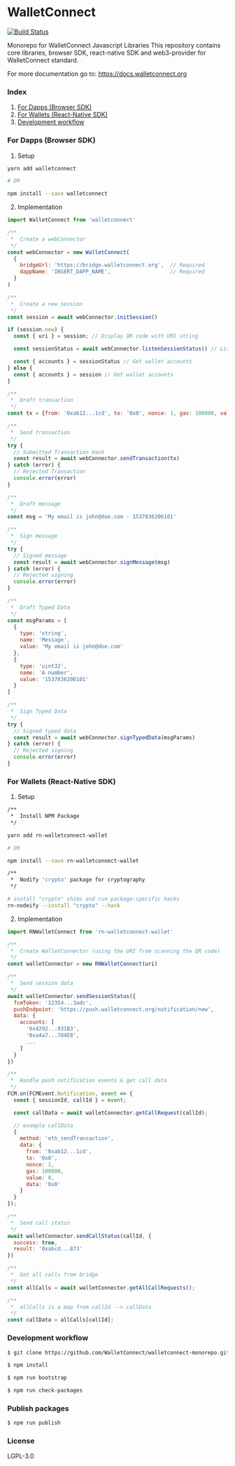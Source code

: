 # WalletConnect

[![Build Status](https://travis-ci.org/WalletConnect/walletconnect-monorepo.svg?branch=master)](https://travis-ci.org/WalletConnect/walletconnect-monorepo)

Monorepo for WalletConnect Javascript Libraries
This repository contains core libraries, browser SDK, react-native SDK and web3-provider for WalletConnect standard.

For more documentation go to: https://docs.walletconnect.org

### Index

1.  [For Dapps (Browser SDK)](#for-dapps-browser-sdk)
2.  [For Wallets (React-Native SDK)](#for-wallets-react-native-sdk)
3.  [Development workflow](#development-workflow)

### For Dapps (Browser SDK)

1.  Setup

```bash
yarn add walletconnect

# OR

npm install --save walletconnect
```

2.  Implementation

```js
import WalletConnect from 'walletconnect'

/**
 *  Create a webConnector
 */
const webConnector = new WalletConnect(
  {
    bridgeUrl: 'https://bridge.walletconnect.org',  // Required
    dappName: 'INSERT_DAPP_NAME',                   // Required
  }
)

/**
 *  Create a new session
 */
const session = await webConnector.initSession()

if (session.new) {
  const { uri } = session; // Display QR code with URI string

  const sessionStatus = await webConnector.listenSessionStatus() // Listen to session status

  const { accounts } = sessionStatus // Get wallet accounts
} else {
  const { accounts } = session // Get wallet accounts
}

/**
 *  Draft transaction
 */
const tx = {from: '0xab12...1cd', to: '0x0', nonce: 1, gas: 100000, value: 0, data: '0x0'}

/**
 *  Send transaction
 */
try {
  // Submitted Transaction Hash
  const result = await webConnector.sendTransaction(tx)
} catch (error) {
  // Rejected Transaction
  console.error(error)
}

/**
 *  Draft message
 */
const msg = 'My email is john@doe.com - 1537836206101'

/**
 *  Sign message
 */
try {
  // Signed message
  const result = await webConnector.signMessage(msg)
} catch (error) {
  // Rejected signing
  console.error(error)
}

/**
 *  Draft Typed Data
 */
const msgParams = [
  {
    type: 'string',
    name: 'Message',
    value: 'My email is john@doe.com'
  },
  {
    type: 'uint32',
    name: 'A number',
    value: '1537836206101'
  }
]

/**
 *  Sign Typed Data
 */
try {
  // Signed typed data
  const result = await webConnector.signTypedData(msgParams)
} catch (error) {
  // Rejected signing
  console.error(error)
}
```

### For Wallets (React-Native SDK)

1.  Setup

```bash
/**
 *  Install NPM Package
 */

yarn add rn-walletconnect-wallet

# OR

npm install --save rn-walletconnect-wallet

/**
 *  Nodify 'crypto' package for cryptography
 */

# install "crypto" shims and run package-specific hacks
rn-nodeify --install "crypto" --hack
```

2.  Implementation

```js
import RNWalletConnect from 'rn-walletconnect-wallet'

/**
 *  Create WalletConnector (using the URI from scanning the QR code)
 */
const walletConnector = new RNWalletConnect(uri)

/**
 *  Send session data
 */
await walletConnector.sendSessionStatus({
  fcmToken: '12354...3adc',
  pushEndpoint: 'https://push.walletconnect.org/notification/new',  
  data: {
    accounts: [
      '0x4292...931B3',
      '0xa4a7...784E8',
      ...
    ]
  }
})

/**
 *  Handle push notification events & get call data
 */
FCM.on(FCMEvent.Notification, event => {
  const { sessionId, callId } = event;

  const callData = await walletConnector.getCallRequest(callId);

  // example callData
  {
    method: 'eth_sendTransaction',
    data: {
      from: '0xab12...1cd',
      to: '0x0',
      nonce: 1,
      gas: 100000,
      value: 0,
      data: '0x0'
    }
  }
});

/**
 *  Send call status
 */
await walletConnector.sendCallStatus(callId, {
  success: true,
  result: '0xabcd...873'
})

/**
 *  Get all calls from bridge
 */
const allCalls = await walletConnector.getAllCallRequests();

/**
 *  allCalls is a map from callId --> callData
 */
const callData = allCalls[callId];
```

### Development workflow

```bash
$ git clone https://github.com/WalletConnect/walletconnect-monorepo.git && cd $_

$ npm install

$ npm run bootstrap

$ npm run check-packages
```

### Publish packages

```bash
$ npm run publish
```

### License

LGPL-3.0
